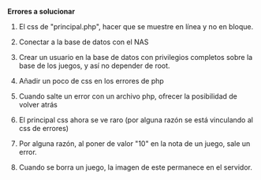 **Errores a solucionar**
1. El css de "principal.php", hacer que se muestre en línea y no en bloque.
2. Conectar a la base de datos con el NAS
3. Crear un usuario en la base de datos con privilegios completos sobre la base de los juegos, y así no depender de root.
4. Añadir un poco de css en los errores de php
5. Cuando salte un error con un archivo php, ofrecer la posibilidad de volver atrás
6. El principal css ahora se ve raro (por alguna razón se está vinculando al css de errores)


9. Por alguna razón, al poner de valor "10" en la nota de un juego, sale un error.
10. Cuando se borra un juego, la imagen de este permanece en el servidor.

